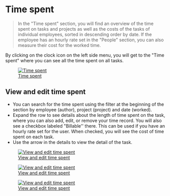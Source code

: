 # Time spent

> In the "Time spent" section, you will find an overview of the time spent on tasks and projects as well as the costs of the tasks of individual employees, sorted in descending order by date. If the employee has an hourly rate set in the "People" section, you can also measure their cost for the worked time.

By clicking on the clock icon on the left side menu, you will get to the "Time spent" where you can see all the time spent on all tasks.

<figure>
	<a href="../../assets/images/time-spent.jpg" title="Time spent" class="glightbox">
		<img loading="lazy" src="../../assets/images/time-spent.jpg" alt="Time spent" />
		<figcaption>Time spent</figcaption>
	</a>
</figure>

## View and edit time spent

- You can search for the time spent using the filter at the beginning of the section by employee (author), project (project) and date (worked).
- Expand the row to see details about the length of time spent on the task, where you can also add, edit, or remove your time record. You will also see a checkbox labeled "Billable'' there. This can be used if you have an hourly rate set for the user. When checked, you will see the cost of time spent on each task.
- Use the arrow in the details to view the detail of the task.

<figure>
	<a href="../../assets/images/time-spent-add.jpg" title="View and edit time spent" class="glightbox">
		<img loading="lazy" src="../../assets/images/time-spent-add.jpg" alt="View and edit time spent" />
		<figcaption>View and edit time spent</figcaption>
	</a>
</figure>
<figure>
	<a href="../../assets/images/time-spent-edit.jpg" title="View and edit time spent" class="glightbox">
		<img loading="lazy" src="../../assets/images/time-spent-edit.jpg" alt="View and edit time spent" />
		<figcaption>View and edit time spent</figcaption>
	</a>
</figure>
<figure>
	<a href="../../assets/images/time-spent-remove.jpg" title="View and edit time spent" class="glightbox">
		<img loading="lazy" src="../../assets/images/time-spent-remove.jpg" alt="View and edit time spent" />
		<figcaption>View and edit time spent</figcaption>
	</a>
</figure>